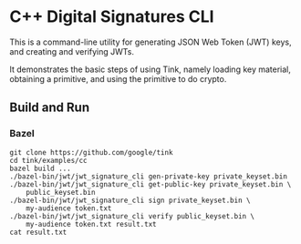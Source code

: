 # C++ Digital Signatures CLI

This is a command-line utility for generating JSON Web Token (JWT) keys, and
creating and verifying JWTs.

It demonstrates the basic steps of using Tink, namely loading key material,
obtaining a primitive, and using the primitive to do crypto.

## Build and Run

### Bazel

```shell
git clone https://github.com/google/tink
cd tink/examples/cc
bazel build ...
./bazel-bin/jwt/jwt_signature_cli gen-private-key private_keyset.bin
./bazel-bin/jwt/jwt_signature_cli get-public-key private_keyset.bin \
    public_keyset.bin
./bazel-bin/jwt/jwt_signature_cli sign private_keyset.bin \
    my-audience token.txt
./bazel-bin/jwt/jwt_signature_cli verify public_keyset.bin \
    my-audience token.txt result.txt
cat result.txt
```
